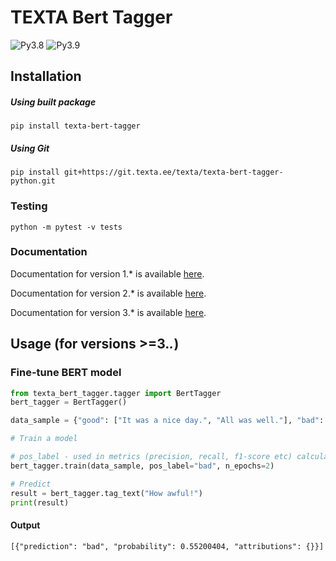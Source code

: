 # TEXTA Bert Tagger

![Py3.8](https://img.shields.io/badge/python-3.8-green.svg)
![Py3.9](https://img.shields.io/badge/python-3.9-green.svg)

## Installation

##### Using built package
`pip install texta-bert-tagger`

##### Using Git
`pip install git+https://git.texta.ee/texta/texta-bert-tagger-python.git`

### Testing

`python -m pytest -v tests`

### Documentation

Documentation for version 1.* is available [here](https://git.texta.ee/texta/texta-bert-tagger-python/-/wikis/Documentation-v1.*).

Documentation for version 2.* is available [here](https://git.texta.ee/texta/texta-bert-tagger-python/-/wikis/Documentation-v2.*).

Documentation for version 3.* is available [here](https://git.texta.ee/texta/texta-bert-tagger-python/-/wikis/Documentation-v3.*).

## Usage (for versions >=3.*.*)

### Fine-tune BERT model

```python
from texta_bert_tagger.tagger import BertTagger
bert_tagger = BertTagger()

data_sample = {"good": ["It was a nice day.", "All was well."], "bad": ["It was horrible.", "What a disaster."]}

# Train a model

# pos_label - used in metrics (precision, recall, f1-score etc) calculations as true label
bert_tagger.train(data_sample, pos_label="bad", n_epochs=2)

# Predict
result = bert_tagger.tag_text("How awful!")
print(result)
```

#### Output

```
[{"prediction": "bad", "probability": 0.55200404, "attributions": {}}]
```
